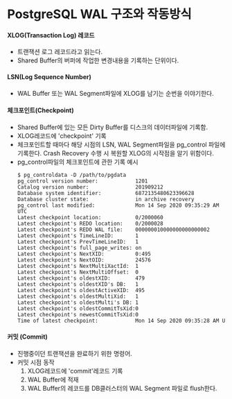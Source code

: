 # PostgreSQL WAL 구조와 작동방식

#### XLOG(Transaction Log) 레코드
- 트랜잭션 로그 레코드라고 읽는다.
- Shared Buffer의 버퍼에 작업한 변경내용을 기록하는 단위이다.

#### LSN(Log Sequence Number)
- WAL Buffer 또는 WAL Segment파일에 XLOG를 남기는 순번을 이야기한다.

#### 체크포인트(Checkpoint)
- Shared Buffer에 있는 모든 Dirty Buffer를 디스크의 데이터파일에 기록함.
- XLOG레코드에 'checkpoint' 기록
- 체크포인트할 때마다 해당 시점의 LSN, WAL Segment파일을 pg_control 파일에 기록한다. Crash Recovery 수행 시 복원할 XLOG의 시작점을 알기 위함이다.
- pg_control파일의 체크포인트에 관한 기록 예시
  ```
  $ pg_controldata -D /path/to/pgdata
  pg_control version number:            1201
  Catalog version number:               201909212
  Database system identifier:           6872135480623396628
  Database cluster state:               in archive recovery
  pg_control last modified:             Mon 14 Sep 2020 09:35:29 AM UTC
  Latest checkpoint location:           0/2000060
  Latest checkpoint's REDO location:    0/2000028
  Latest checkpoint's REDO WAL file:    000000010000000000000002
  Latest checkpoint's TimeLineID:       1
  Latest checkpoint's PrevTimeLineID:   1
  Latest checkpoint's full_page_writes: on
  Latest checkpoint's NextXID:          0:495
  Latest checkpoint's NextOID:          24576
  Latest checkpoint's NextMultiXactId:  1
  Latest checkpoint's NextMultiOffset:  0
  Latest checkpoint's oldestXID:        479
  Latest checkpoint's oldestXID's DB:   1
  Latest checkpoint's oldestActiveXID:  495
  Latest checkpoint's oldestMultiXid:   1
  Latest checkpoint's oldestMulti's DB: 1
  Latest checkpoint's oldestCommitTsXid:0
  Latest checkpoint's newestCommitTsXid:0
  Time of latest checkpoint:            Mon 14 Sep 2020 09:35:28 AM U
  ```

#### 커밋 (Commit)
- 진행중이던 트랜잭션을 완료하기 위한 명령어.
- 커밋 시점 동작
  1. XLOG레코드에 'commit'레코드 기록
  2. WAL Buffer에 적재
  3. WAL Buffer의 레코드를 DB클러스터의 WAL Segment 파일로 flush한다.


